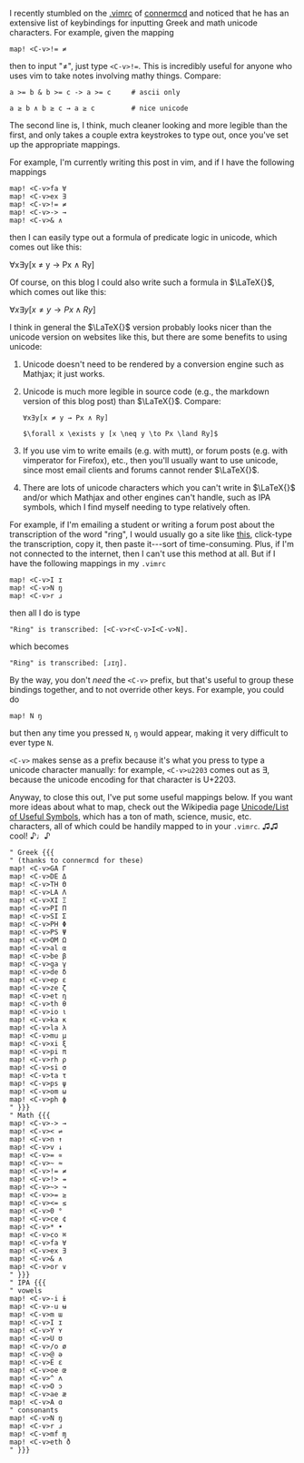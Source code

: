 <!-- begin metadata
title: Vim and unicode keybindings: math, IPA, and more
date: 2013-11-14 08:54
end metadata -->

I recently stumbled on the
[.vimrc](https://github.com/connermcd/dotfiles/blob/github/.vimrc) of
[connermcd](https://github.com/connermcd) and noticed that he has an extensive
list of keybindings for inputting Greek and math unicode characters. For
example, given the mapping

    map! <C-v>!= ≠

then to input "≠", just type `<C-v>!=`. This is incredibly useful for
anyone who uses vim to take notes involving mathy things.  Compare:

    a >= b & b >= c -> a >= c     # ascii only

    a ≥ b ∧ b ≥ c → a ≥ c         # nice unicode

The second line is, I think, much cleaner looking and more legible than the
first, and only takes a couple extra keystrokes to type out, once you've set up
the appropriate mappings.

For example, I'm currently writing this post in vim, and if I have the
following mappings

    map! <C-v>fa ∀
    map! <C-v>ex ∃
    map! <C-v>!= ≠
    map! <C-v>-> →
    map! <C-v>& ∧

then I can easily type out a formula of predicate logic in unicode, which comes
out like this:

∀x∃y[x ≠ y → Px ∧ Ry]

Of course, on this blog I could also write such a formula in $\LaTeX{}$, which
comes out like this:

$\forall x \exists y [x \neq y \to Px \land Ry]$

I think in general the $\LaTeX{}$ version probably looks nicer than the unicode
version on websites like this, but there are some benefits to using unicode:

1. Unicode doesn't need to be rendered by a conversion engine such as Mathjax;
it just works.
1. Unicode is much more legible in source code (e.g., the markdown version of
this blog post) than $\LaTeX{}$. Compare:

    `∀x∃y[x ≠ y → Px ∧ Ry]`

    `$\forall x \exists y [x \neq y \to Px \land Ry]$`

1. If you use vim to write emails (e.g. with mutt), or forum posts (e.g. with
vimperator for Firefox), etc., then you'll usually want to use unicode, since
most email clients and forums cannot render $\LaTeX{}$.
1. There are lots of unicode characters which you can't write in $\LaTeX{}$
and/or which Mathjax and other engines can't handle, such as IPA symbols, which
I find myself needing to type relatively often.

For example, if I'm emailing a student or writing a forum post about the
transcription of the word "ring", I would usually go a site like
[this](http://westonruter.github.io/ipa-chart/keyboard/), click-type the
transcription, copy it, then paste it---sort of time-consuming. Plus, if I'm
not connected to the internet, then I can't use this method at all. But if I
have the following mappings in my `.vimrc`

    map! <C-v>I ɪ
    map! <C-v>N ŋ
    map! <C-v>r ɹ

then all I do is type

    "Ring" is transcribed: [<C-v>r<C-v>I<C-v>N].

which becomes

    "Ring" is transcribed: [ɹɪŋ].

By the way, you don't *need* the `<C-v>` prefix, but that's useful to group
these bindings together, and to not override other keys. For example, you could
do

    map! N ŋ

but then any time you pressed `N`, `ŋ` would appear, making it very difficult
to ever type `N`.

`<C-v>` makes sense as a prefix because it's what you press to type a unicode
character manually: for example, `<C-v>u2203` comes out as ∃, because the
unicode encoding for that character is U+2203.

Anyway, to close this out, I've put some useful mappings below. If you want
more ideas about what to map, check out the Wikipedia page [Unicode/List of
Useful Symbols](https://en.wikibooks.org/wiki/Unicode/List_of_useful_symbols),
which has a ton of math, science, music, etc. characters, all of which could be
handily mapped to in your `.vimrc`. ♫♫ cool! ♪♩♪

    " Greek {{{
    " (thanks to connermcd for these)
    map! <C-v>GA Γ
    map! <C-v>DE Δ
    map! <C-v>TH Θ
    map! <C-v>LA Λ
    map! <C-v>XI Ξ
    map! <C-v>PI Π
    map! <C-v>SI Σ
    map! <C-v>PH Φ
    map! <C-v>PS Ψ
    map! <C-v>OM Ω
    map! <C-v>al α
    map! <C-v>be β
    map! <C-v>ga γ
    map! <C-v>de δ
    map! <C-v>ep ε
    map! <C-v>ze ζ
    map! <C-v>et η
    map! <C-v>th θ
    map! <C-v>io ι
    map! <C-v>ka κ
    map! <C-v>la λ
    map! <C-v>mu μ
    map! <C-v>xi ξ
    map! <C-v>pi π
    map! <C-v>rh ρ
    map! <C-v>si σ
    map! <C-v>ta τ
    map! <C-v>ps ψ
    map! <C-v>om ω
    map! <C-v>ph ϕ
    " }}}
    " Math {{{
    map! <C-v>-> →
    map! <C-v>< ⇌
    map! <C-v>n ↑
    map! <C-v>v ↓
    map! <C-v>= ∝
    map! <C-v>~ ≈
    map! <C-v>!= ≠
    map! <C-v>!> ⇸
    map! <C-v>~> ↝
    map! <C-v>>= ≥
    map! <C-v><= ≤
    map! <C-v>0 °
    map! <C-v>ce ¢
    map! <C-v>* •
    map! <C-v>co ⌘
    map! <C-v>fa ∀
    map! <C-v>ex ∃
    map! <C-v>& ∧
    map! <C-v>or ∨
    " }}}
    " IPA {{{
    " vowels
    map! <C-v>-i ɨ
    map! <C-v>-u ʉ
    map! <C-v>m ɯ
    map! <C-v>I ɪ
    map! <C-v>Y ʏ
    map! <C-v>U ʊ
    map! <C-v>/o ø
    map! <C-v>@ ə
    map! <C-v>E ɛ
    map! <C-v>oe œ
    map! <C-v>^ ʌ
    map! <C-v>O ɔ
    map! <C-v>ae æ
    map! <C-v>A ɑ
    " consonants
    map! <C-v>N ŋ
    map! <C-v>r ɹ
    map! <C-v>mf ɱ
    map! <C-v>eth ð
    " }}}
